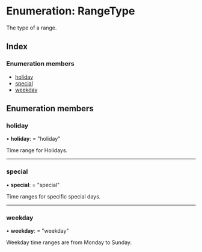 
# Enumeration: RangeType

The type of a range.

## Index

### Enumeration members

* [holiday](_types_.rangetype.md#holiday)
* [special](_types_.rangetype.md#special)
* [weekday](_types_.rangetype.md#weekday)

## Enumeration members

###  holiday

• **holiday**: = "holiday"

Time range for Holidays.

___

###  special

• **special**: = "special"

Time ranges for specific special days.

___

###  weekday

• **weekday**: = "weekday"

Weekday time ranges are from Monday to Sunday.
